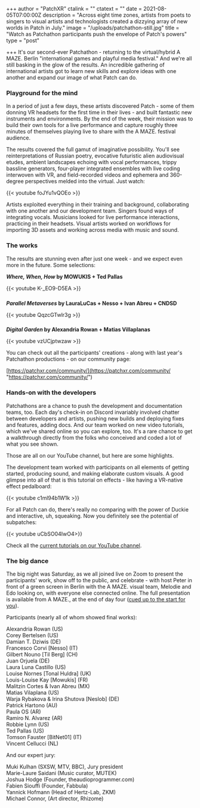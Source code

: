 +++
author = "PatchXR"
ctalink = ""
ctatext = ""
date = 2021-08-05T07:00:00Z
description = "Across eight time zones, artists from poets to singers to visual artists and technologists created a dizzying array of new worlds in Patch in July."
image = "/uploads/patchathon-still.jpg"
title = "Watch as Patchathon participants push the envelope of Patch's powers"
type = "post"

+++
It's our second-ever Patchathon - returning to the virtual/hybrid A MAZE. Berlin "international games and playful media festival." And we're all still basking in the glow of the results. An incredible gathering of international artists got to learn new skills and explore ideas with one another and expand our image of what Patch can do.

### Playground for the mind

In a period of just a few days, these artists discovered Patch - some of them donning VR headsets for the first time in their lives - and built fantastic new instruments and environments. By the end of the week, their mission was to build their own tools for a live performance and capture roughly three minutes of themselves playing live to share with the A MAZE. festival audience.

The results covered the full gamut of imaginative possibility. You'll see reinterpretations of Russian poetry, evocative futuristic alien audiovisual etudes, ambient landscapes echoing with vocal performances, trippy bassline generators, four-player integrated ensembles with live coding interwoven with VR, and field-recorded videos and ephemera and 360-degree perspectives melded into the virtual. Just watch:

{{< youtube foJYu1vQOEo >}}

Artists exploited everything in their training and background, collaborating with one another and our development team. Singers found ways of integrating vocals. Musicians looked for live performance interactions, practicing in their headsets. Visual artists worked on workflows for importing 3D assets and working across media with music and sound.

### The works

The results are stunning even after just one week - and we expect even more in the future. Some selections:

**_Where, When, How_ by MOWUKIS + Ted Pallas**

{{< youtube K-_EO9-D5EA >}}

###

**_Parallel Metaverses_ by LauraLuCas + Nesso + Ivan Abreu + CNDSD**

{{< youtube QqzcGTwlr3g >}}

###

**_Digital Garden_ by Alexandria Rowan + Matias Villaplanas**

{{< youtube vzUCjptwzaw >}}


You can check out all the participants' creations - along with last year's Patchathon productions - on our community page:

[https://patchxr.com/community/](https://patchxr.com/community/ "https://patchxr.com/community/")

### Hands-on with the developers

Patchathons are a chance to push the development and documentation teams, too. Each day's check-in on Discord invariably involved chatter between developers and artists, pushing new builds and deploying fixes and features, adding docs. And our team worked on new video tutorials, which we've shared online so you can explore, too. It's a rare chance to get a walkthrough directly from the folks who conceived and coded a lot of what you see shown.

Those are all on our YouTube channel, but here are some highlights.

The development team worked with participants on all elements of getting started, producing sound, and making elaborate custom visuals. A good glimpse into all of that is this tutorial on effects - like having a VR-native effect pedalboard:

{{< youtube c1ml94b1W1k >}}

For all Patch can do, there's really no comparing with the power of Duckie and interactive, uh, squeaking. Now you definitely see the potential of subpatches:

{{< youtube uCbSO04IwO4>}}

Check all the [current tutorials on our YouTube channel](https://www.youtube.com/playlist?list=PLZ3huGd9vL1KM3Xjg-KeFzlrKOXFMlbxk).

### The big dance

The big night was Saturday, as we all joined live on Zoom to present the participants' work, show off to the public, and celebrate - with host Peter in front of a green screen in Berlin with the A MAZE. visual team, Melodie and Edo looking on, with everyone else connected online. The full presentation is available from A MAZE., at the end of day four ([cued up to the start for you](https://www.youtube.com/watch?v=pSCgRWXNjtk?t=32555)).

Participants (nearly all of whom showed final works):

Alexandria Rowan (US)  
Corey Bertelsen (US)  
Damian T. Dziwis (DE)  
Francesco Corvi \[Nesso\] (IT)  
Gilbert Nouno \[Til Berg\] (CH)  
Juan Orjuela (DE)  
Laura Luna Castillo (US)  
Louise Nornes \[Tonal Huldra\] (UK)  
Louis-Louise Kay \[Mowukis\] (FR)  
Malitzin Cortes & Ivan Abreu (MX)  
Matias Vilaplana (US)  
Warja Rybakova & Irina Shutova \[Neslob\] (DE)  
Patrick Hartono (AU)  
Paula OS (AR)  
Ramiro N. Alvarez (AR)  
Robbie Lynn (US)  
Ted Pallas (US)  
Tomson Fauster \[BitNet01\] (IT)   
Vincent Cellucci (NL)

And our expert jury:

Muki Kulhan (SXSW, MTV, BBC), Jury president  
Marie-Laure Saidani (Music curator, MUTEK)  
Joshua Hodge (Founder, theaudioprogrammer.com)  
Fabien Siouffi (Founder, Fabbula)  
Yannick Hofmann (Head of Hertz-Lab, ZKM)  
Michael Connor, (Art director, Rhizome)